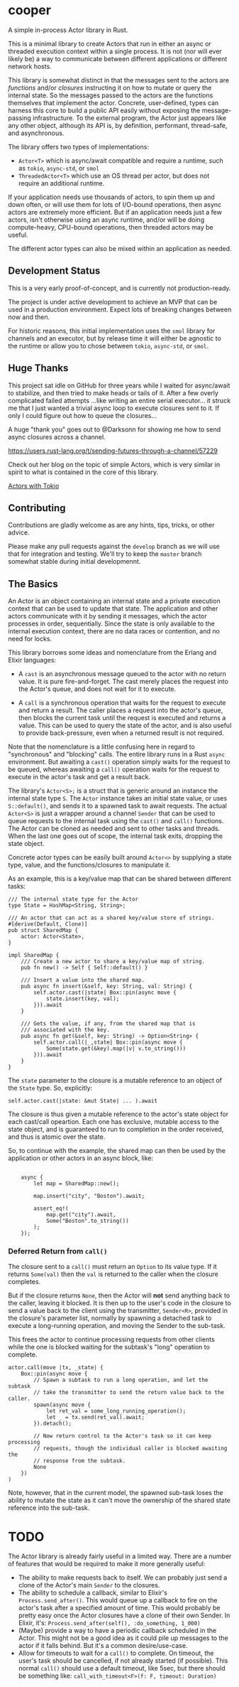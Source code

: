 # cooper

A simple in-process Actor library in Rust.

This is a minimal library to create Actors that run in either an async or threaded execution context within a single process. It is not (nor will ever likely be) a way to communicate between different applications or different network hosts.

This library is somewhat distinct in that the messages sent to the actors are _functions_ and/or _closures_ instructing it on how to mutate or query the internal state. So the messages passed to the actors are the functions themselves that implement the actor. Concrete, user-defined, types can harness this core to build a public API easily without exposing the message-passing infrastructure. To the external program, the Actor just appears like any other object, although its API is, by definition, performant, thread-safe, and asynchronous.

The library offers two types of implementations:

- `Actor<T>` which is async/await compatible and require a runtime, such as `tokio`, `async-std`, or `smol`
- `ThreadedActor<T>` which use an OS thread per actor, but does not require an additional runtime.

If your application needs use thousands of actors, to spin them up and down often, or will use them for lots of I/O-bound operations, then async actors are extremely more efficient. But if an application needs just a few actors, isn't otherwise using an async runtime, and/or will be doing compute-heavy, CPU-bound operations, then threaded actors may be useful.

The different actor types can also be mixed within an application as needed.

## Development Status

This is a very early proof-of-concept, and is currently not production-ready.

The project is under active development to achieve an MVP that can be used in a production environment. Expect lots of breaking changes between now and then.

For historic reasons, this initial implementation uses the `smol` library for channels and an executor, but by release time it will either be agnostic to the runtime or allow you to chose between `tokio`, `async-std`, or `smol`.

## Huge Thanks

This project sat idle on GitHub for three years while I waited for async/await to stabilize, and then tried to make heads or tails of it. After a few overly complicated failed attempts ...like writing an entire serial executor... it struck me that I just wanted a trivial async loop to execute closures sent to it. If only I could figure out how to queue the closures...

A huge "thank you" goes out to @Darksonn for showing me how to send async closures across a channel.

https://users.rust-lang.org/t/sending-futures-through-a-channel/57229

Check out her blog on the topic of simple Actors, which is very similar in spirit to what is contained in the core of this library.

[Actors with Tokio](https://ryhl.io/blog/actors-with-tokio/)

## Contributing

Contributions are gladly welcome as are any hints, tips, tricks, or other advice.

Please make any pull requests against the `develop` branch as we will use that for integration and testing. We'll try to keep the `master` branch somewhat stable during initial developmennt.

## The Basics

An Actor is an object containing an internal state and a private execution context that can be used to update that state. The application and other actors communicate with it by sending it messages, which the actor processes in order, sequentially. Since the state is only available to the internal execution context, there are no data races or contention, and no need for locks.

This library borrows some ideas and nomenclature from the Erlang and Elixir languages:

 - A `cast` is an asynchronous message queued to the actor with no return value. It is pure fire-and-forget. The cast merely places the request into the Actor's queue, and does not wait for it to execute.

- A `call` is a synchronous operation that waits for the request to execute and return a result. The caller places a request into the actor's queue, then blocks the current task until the request is executed and returns a value. This can be used to query the state of the actor, and is also useful to provide back-pressure, even when a returned result is not required.

Note that the nomenclature is a little confusing here in regard to "synchronous" and "blocking" calls. The entire library runs in a Rust `async` environment. But awaiting a `cast()` operation simply waits for the request to be queued, whereas awaiting a `call()` operation waits for the request to execute in the actor's task and get a result back.

The library's `Actor<S>;` is a struct that is generic around an instance the internal state type `S`. The `Actor` instance takes an initial state value, or uses `S::default()`, and sends it to a spawned task to await requests. The actual `Actor<S>` is just a wrapper around a channel `Sender` that can be used to queue requests to the internal task using the `cast()` and `call()` functions. The Actor can be cloned as needed and sent to other tasks and threads. When the last one goes out of scope, the internal task exits, dropping the state object.

Concrete actor types can be easily built around `Actor<>` by supplying a state type, value, and the functions/closures to manipulate it.

As an example, this is a key/value map that can be shared between different tasks:

```
/// The internal state type for the Actor
type State = HashMap<String, String>;

/// An actor that can act as a shared key/value store of strings.
#[derive(Default, Clone)]
pub struct SharedMap {
    actor: Actor<State>,
}

impl SharedMap {
    /// Create a new actor to share a key/value map of string.
    pub fn new() -> Self { Self::default() }

    /// Insert a value into the shared map.
    pub async fn insert(&self, key: String, val: String) {
        self.actor.cast(|state| Box::pin(async move {
            state.insert(key, val);
        })).await
    }

    /// Gets the value, if any, from the shared map that is
    /// associated with the key.
    pub async fn get(&self, key: String) -> Option<String> {
        self.actor.call(|_,state| Box::pin(async move {
            Some(state.get(&key).map(|v| v.to_string()))
        })).await
    }
}
```

The `state` parameter to the closure is a mutable reference to an object of the `State` type. So, explicitly:

```
self.actor.cast(|state: &mut State| ... ).await
```

The closure is thus given a mutable reference to the actor's state object for each cast/call opeartion. Each one has exclusive, mutable access to the state object, and is guaranteed to run to completion in the order received, and thus is atomic over the state.

So, to continue with the example, the shared map can then be used by the application or other actors in an async block, like:

```

    async {
        let map = SharedMap::new();

        map.insert("city", "Boston").await;

        assert_eq!(
            map.get("city").await,
            Some("Boston".to_string())
        );
    });
```

### Deferred Return from `call()`

The closure sent to a `call()` must return an `Option` to its value type. If it returns `Some(val)` then the `val` is returned to the caller when the closure completes.

But if the closure returns `None`, then the Actor will **not** send anything back to the caller, leaving it blocked. It is then up to the user's code in the closure to send a value back to the client using the transmitter, `Sender<R>`, provided in the closure's parameter list, normally by spawning a detached task to execute a long-running operation, and moving the Sender to the sub-task.

This frees the actor to continue processing requests from other clients while the one is blocked waiting for the subtask's "long" operation to complete.

```
actor.call(move |tx, _state| {
    Box::pin(async move {
        // Spawn a subtask to run a long operation, and let the subtask
        // take the transmitter to send the return value back to the caller.
        spawn(async move {
            let ret_val = some_long_running_operation();
            let _ = tx.send(ret_val).await;
        }).detach();

        // Now return control to the Actor's task so it can keep processing
        // requests, though the individual caller is blocked awaiting the
        // response from the subtask.
        None
    })
)
```

Note, however, that in the current model, the spawned sub-task loses the ability to mutate the state as it can't move the ownership of the shared state reference into the sub-task.

# TODO

The Actor library is already fairly useful in a limited way. There are a number of features that would be required to make it more generally useful:

- The ability to make requests back to itself. We can probably just send a clone of the Actor's main `Sender` to the closures.
- The ability to schedule a callback, similar to Elixir's `Process.send_after()`. This would queue up a callback to fire on the actor's task after a specified amount of time. This would probably be pretty easy once the Actor closures have a clone of their own Sender. In Elixir, it's: `Process.send_after(self(), :do_something, 1_000)`
- (Maybe) provide a way to have a periodic callback scheduled in the Actor. This might not be a good idea as it could pile up messages to the actor if it falls behind. But it's a common desire/use-case.
- Allow for timeouts to wait for a `call()` to complete. On timeout, the user's task should be cancelled, if not already started (if possible). This normal `call()` should use a default timeout, like 5sec, but there should be something like: `call_with_timeout<F>(f: F, timeout: Duration)`









